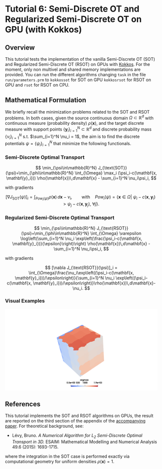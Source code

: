 # Tutorial 6: Semi-Discrete OT and Regularized Semi-Discrete OT on GPU (with Kokkos)

## Overview

This tutorial tests the implementation of the vanilla Semi-Discrete OT (SOT) and Regularized Semi-Discrete OT (RSOT) on GPUs with [Kokkos](https://kokkos.org). For the moment, only non multivel and shared memory implementations are provided. You can run the different algorithms changing `task` in the file `run/parameters.prm` to `kokkossot` for SOT on GPU `kokkosrsot` for RSOT on GPU and `rsot` for RSOT on CPU.

## Mathematical Formulation
We briefly recall the minimization problems related to the SOT and RSOT problems. In both cases, given the source continuous domain $\Omega\subset\mathbb{R}^d$ with continuous measure (probability density) $\rho(\mathbf{x})$, and the target discrete measure with support points $\{\mathbf{y}_i\}_{i=1}^N\subset\mathbb{R}^d$ and discrete probability mass $\{\nu_i\}_{i=1}^N$ s.t. $\sum_{i=1}^N \nu_i = 1$, the aim is to find the discrete potentials $\psi = \{\psi_i\}_{i=1}^N$ that minimize the following functionals.

### Semi-Discrete Optimal Transport

$$ 
\min_{\psi\in\mathbb{R}^N} J_{\text{SOT}}(\psi)=\min_{\phi\in\mathbb{R}^N} \int_{\Omega} \max_i (\psi_i-c(\mathbf{x, \mathbf{y}_i})) \rho(\mathbf{x})\,d\mathbf{x} - \sum_{i=1}^N \nu_i\psi_i,
$$

with gradients

$$ 
[\nabla J_{\text{SOT}}(\psi)]_i = \int_{Pow_i(\psi)}\rho(\mathbf{x})\,d\mathbf{x}-\nu_i,\qquad \text{with}\quad Pow_i(\psi)=\{\mathbf{x}\in\Omega|\ \psi_i-c(\mathbf{x},\mathbf{y}_i)>\psi_j-c(\mathbf{x},\mathbf{y}_j),\ \forall j\}.
$$

### Regularized Semi-Discrete Optimal Transport

$$ 
\min_{\psi\in\mathbb{R}^N} J_{\text{RSOT}}(\psi)=\min_{\phi\in\mathbb{R}^N} \int_{\Omega} \varepsilon \log\left(\sum_{i=1}^N \nu_i \exp\left(\frac{\psi_i-c(\mathbf{x, \mathbf{y}_i})}{\epsilon}\right)\right) \rho(\mathbf{x})\,d\mathbf{x} - \sum_{i=1}^N \nu_i\psi_i,
$$

with gradients

$$ 
[\nabla J_{\text{RSOT}}(\psi)]_i = \int_{\Omega}\frac{\nu_i\exp\left((\psi_i-c(\mathbf{x, \mathbf{y}_i}))/\epsilon\right)}{\sum_{i=1}^N \nu_i \exp\left((\psi_i-c(\mathbf{x, \mathbf{y}_i}))/\epsilon\right)}\rho(\mathbf{x})\,d\mathbf{x}-\nu_i.
$$

### Visual Examples

![Barycenter Evolution](sot.gif)


## References

This tutorial implements the SOT and RSOT algorithms on GPUs, the result are reported on the third section of the appendix of the [accompanying paper](https://arxiv.org/abs/2507.23602). For theoretical background, see:

- Lévy, Bruno. *A Numerical Algorithm for $L_2$ Semi-Discrete Optimal Transport in 3D.* ESAIM: Mathematical Modelling and Numerical Analysis 49.6 (2015): 1693-1715.

where the integration in the SOT case is performed exactly via computational geometry for uniform densities $\rho(\mathbf{x})=1$.
